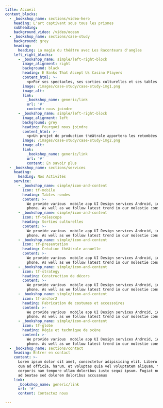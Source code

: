 ```yaml
---
title: Accueil
content_blocks:
  - _bookshop_name: sections/video-hero
    heading: L'art captivant sous tous les prismes
    subheading: 
    background_video: /video/ocean
  - _bookshop_name: sections/case-study
    background: grey
    heading:
      heading: La magie du théâtre avec Les Raconteurs d'angles
    left_right_blocks:
      - _bookshop_name: simple/left-right-block
        image_alignment: right
        background: black
        heading: E Banks That Accept Us Casino Players
        content_html: >-
          <p>Par ses spectacles, ses sorties culturelles et ses tables rondes, la troupe de théâtre Les Raconteurs d'angles offre une expérience qui vous transportera dans des histoires captivantes, des personnages mémorables et des idées novatrices. </p><p>En combinant le talent créatif avec la vision ingénieuse, des pièces théâtrales immersives sont imaginées et réalisées par les membres de la troupe. Que vous soyez une personne passionnée de théâtre ou simplement à la recherche d'une expérience inoubliable, rejoignez-nous pour une soirée magique sous les projecteurs.</p>
        image: /images/case-study/case-study-img1.png
        image_alt:
        link:
          _bookshop_name: generic/link
          url: '#'
          content: nous joindre
      - _bookshop_name: simple/left-right-block
        image_alignment: left
        background: grey
        heading: Pourquoi nous joindre
        content_html: >-
          <p>Un projet de production théâtrale apportera les retombées suivantes pour l’ÉTS ainsi que pour sa communauté :</p><ul><li>Visibilité externe</li><li>Élargissement des horizons culturels de la population de l'ÉTS</li><li>Développement de la pensée créative</li><li>Amélioration des compétences en communication</li><li>Lieu d'échange où faire entendre sa voix </li><li>Amélioration des compétences en gestion de projet et en travail d'équipe</li><li>Application créative de l'ingénierie</li></ul>
        image: /images/case-study/case-study-img2.png
        image_alt:
        link:
          _bookshop_name: generic/link
          url: '#'
          content: En savoir plus
  - _bookshop_name: sections/services
    heading:
      heading: Nos Activités
    service:
      - _bookshop_name: simple/icon-and-content
        icon: tf-mobile
        heading: Tables rondes
        content: >-
          We provide various  mobile app UI Design services Android, ios,windows
          phone. As well as we follow latest trend in our molestie consequat.
      - _bookshop_name: simple/icon-and-content
        icon: tf-telescope
        heading: Sorties culturelles
        content: >-
          We provide various  mobile app UI Design services Android, ios,windows
          phone. As well as we follow latest trend in our molestie consequat.
      - _bookshop_name: simple/icon-and-content
        icon: tf-presentation
        heading: Création théâtrale annuelle
        content: >-
          We provide various  mobile app UI Design services Android, ios,windows
          phone. As well as we follow latest trend in our molestie consequat.
      - _bookshop_name: simple/icon-and-content
        icon: tf-strategy
        heading: Construction de décors
        content: >-
          We provide various  mobile app UI Design services Android, ios,windows
          phone. As well as we follow latest trend in our molestie consequat.
      - _bookshop_name: simple/icon-and-content
        icon: tf-anchor2
        heading: Fabrication de costumes et accessoires
        content: >-
          We provide various  mobile app UI Design services Android, ios,windows
          phone. As well as we follow latest trend in our molestie consequat.
      - _bookshop_name: simple/icon-and-content
        icon: tf-globe
        heading: Régie et technique de scène
        content: >-
          We provide various  mobile app UI Design services Android, ios,windows
          phone. As well as we follow latest trend in our molestie consequat.
  - _bookshop_name: sections/contact
    heading: Entrer en contact
    content: >-
      Lorem ipsum dolor sit amet, consectetur adipisicing elit. Libero fugiat
      cum ad officia, harum, et voluptas quia vel voluptatem aliquam, facilis
      corporis nam tempore ullam doloribus iusto sequi ipsum. Fugiat non culpa
      ad beatae sed dolorem doloribus accusamus
    link:
      _bookshop_name: generic/link
      url: '#'
      content: Contactez nous
    
---
```


